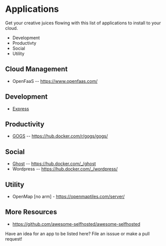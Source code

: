 # Applications

Get your creative juices flowing with this list of applications to install to your cloud.

* Development
* Productivty
* Social
* Utility

## Cloud Management
* OpenFaaS -- https://www.openfaas.com/

## Development
* [Express](express.md)

## Productivity
* [GOGS](gogs.md) -- https://hub.docker.com/r/gogs/gogs/

## Social
* [Ghost](ghost.md) -- https://hub.docker.com/_/ghost
* Wordpress -- https://hub.docker.com/_/wordpress/

## Utility
* OpenMap [no arm] - https://openmaptiles.com/server/

## More Resources
* https://github.com/awesome-selfhosted/awesome-selfhosted

Have an idea for an app to be listed here?  File an isssue or make a pull request!

